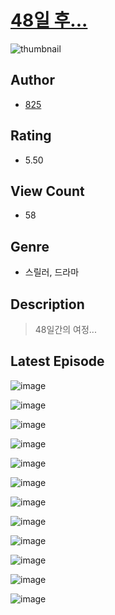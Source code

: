 # [48일 후...](https://comic.naver.com/bestChallenge/list?titleId=811280)
![thumbnail](https://image-comic.pstatic.net/user_contents_data/challenge_comic/2023/05/25/367169/upload_7161397838586786916_480x623.jpeg)

## Author
- [825](https://comic.naver.com/artistTitle?id=367169)

## Rating
- 5.50

## View Count
- 58

## Genre
- 스릴러, 드라마

## Description
> 48일간의 여정...


## Latest Episode
![image](https://image-comic.pstatic.net/user_contents_data/challenge_comic/2023/05/25/367169/upload_7221017559506039859.jpeg)

![image](https://image-comic.pstatic.net/user_contents_data/challenge_comic/2023/05/25/367169/upload_3630858099765633332.jpeg)

![image](https://image-comic.pstatic.net/user_contents_data/challenge_comic/2023/05/25/367169/upload_7306024084821008737.jpeg)

![image](https://image-comic.pstatic.net/user_contents_data/challenge_comic/2023/05/25/367169/upload_7377803511711872357.jpeg)

![image](https://image-comic.pstatic.net/user_contents_data/challenge_comic/2023/05/25/367169/upload_7162239880567808611.jpeg)

![image](https://image-comic.pstatic.net/user_contents_data/challenge_comic/2023/05/25/367169/upload_3703475551430980659.jpeg)

![image](https://image-comic.pstatic.net/user_contents_data/challenge_comic/2023/05/25/367169/upload_3630240190669284915.jpeg)

![image](https://image-comic.pstatic.net/user_contents_data/challenge_comic/2023/05/25/367169/upload_7161398938802664244.jpeg)

![image](https://image-comic.pstatic.net/user_contents_data/challenge_comic/2023/05/25/367169/upload_4064047001474774579.jpeg)

![image](https://image-comic.pstatic.net/user_contents_data/challenge_comic/2023/05/25/367169/upload_3763102066163530039.jpeg)

![image](https://image-comic.pstatic.net/user_contents_data/challenge_comic/2023/05/25/367169/upload_3545520599268407346.jpeg)

![image](https://image-comic.pstatic.net/user_contents_data/challenge_comic/2023/05/25/367169/upload_3486967413136974129.jpeg)
